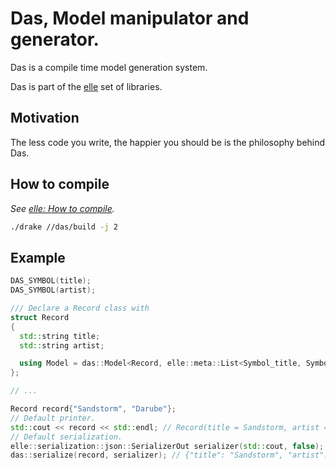 # Das, Model manipulator and generator.

Das is a compile time model generation system.

Das is part of the [elle](https://github.com/infinit/elle) set of libraries.

## Motivation

The less code you write, the happier you should be is the philosophy behind Das.

## How to compile

_See [elle: How to compile](https://github.com/infinit/elle#how-to-compile)._

```bash
./drake //das/build -j 2
```
## Example

```cpp
DAS_SYMBOL(title);
DAS_SYMBOL(artist);

/// Declare a Record class with
struct Record
{
  std::string title;
  std::string artist;

  using Model = das::Model<Record, elle::meta::List<Symbol_title, Symbol_artist>>;
};

// ...

Record record{"Sandstorm", "Darube"};
// Default printer.
std::cout << record << std::endl; // Record(title = Sandstorm, artist = Darube)
// Default serialization.
elle::serialization::json::SerializerOut serializer(std::cout, false);
das::serialize(record, serializer); // {"title": "Sandstorm", "artist": "Darube"}
```

